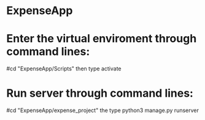 # ExpenseApp

# Enter the virtual enviroment through command lines:
  #cd "ExpenseApp/Scripts" then type activate
 
# Run server through command lines:
   #cd "ExpenseApp/expense_project" the type python3 manage.py runserver
